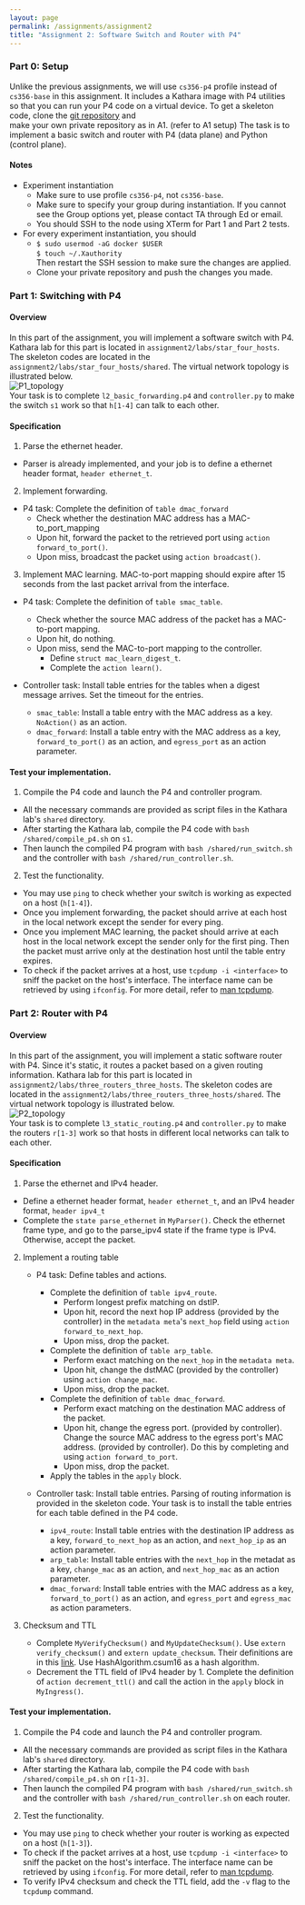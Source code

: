 ```yaml
---
layout: page
permalink: /assignments/assignment2
title: "Assignment 2: Software Switch and Router with P4"
---
```


### Part 0: Setup
Unlike the previous assignments, we will use `cs356-p4` profile instead of `cs356-base` in this assignment.
It includes a Kathara image with P4 utilities so that you can run your P4 code on a virtual device. 
To get a skeleton code, clone the [git repository](https://github.com/utcs356/assignment2.git) and   
make your own private repository as in A1. (refer to A1 setup)
The task is to implement a basic switch and router with P4 (data plane) and Python (control plane).

#### Notes
* Experiment instantiation
    * Make sure to use profile `cs356-p4`, not `cs356-base`.
    * Make sure to specify your group during instantiation. If you cannot see the Group options yet, please contact TA through Ed or email.
    * You should SSH to the node using XTerm for Part 1 and Part 2 tests.
* For every experiment instantiation, you should
    * `$ sudo usermod -aG docker $USER`   
    `$ touch ~/.Xauthority`  
    Then restart the SSH session to make sure the changes are applied.
    * Clone your private repository and push the changes you made.

### Part 1: Switching with P4
#### Overview 
In this part of the assignment, you will implement a software switch with P4. Kathara lab for this part is located in `assignment2/labs/star_four_hosts`. The skeleton codes are located in the `assignment2/labs/star_four_hosts/shared`. The virtual network topology is illustrated below.  
![P1_topology]({{site.baseurl}}/assets/img/assignments/assignment2/P1_topology.png)    
Your task is to complete `l2_basic_forwarding.p4` and `controller.py` to make the switch `s1` work so that `h[1-4]` can talk to each other.

#### Specification
1. Parse the ethernet header.
* Parser is already implemented, and your job is to define a ethernet header format, `header ethernet_t`.

2. Implement forwarding.
* P4 task: Complete the definition of `table dmac_forward`
    * Check whether the destination MAC address has a MAC-to_port_mapping
    * Upon hit, forward the packet to the retrieved port using `action forward_to_port()`.
    * Upon miss, broadcast the packet using `action broadcast()`.

3. Implement MAC learning. MAC-to-port mapping should expire after 15 seconds from the last packet arrival from the interface.
* P4 task: Complete the definition of `table smac_table`.
    * Check whether the source MAC address of the packet has a MAC-to-port mapping.
    * Upon hit, do nothing.
    * Upon miss, send the MAC-to-port mapping to the controller.
        * Define `struct mac_learn_digest_t`.  
        * Complete the `action learn()`.

* Controller task: Install table entries for the tables when a digest message arrives. Set the timeout for the entries.
    * `smac_table`: Install a table entry with the MAC address as a key. `NoAction()` as an action.
    * `dmac_forward`: Install a table entry with the MAC address as a key, `forward_to_port()` as an action, and `egress_port` as an action parameter.

#### Test your implementation.
1.  Compile the P4 code and launch the P4 and controller program.  
* All the necessary commands are provided as script files in the Kathara lab's `shared` directory. 
* After starting the Kathara lab, compile the P4 code with `bash /shared/compile_p4.sh` on `s1`. 
* Then launch the compiled P4 program with `bash /shared/run_switch.sh` and the controller with `bash /shared/run_controller.sh`.  
2. Test the functionality.   
* You may use `ping` to check whether your switch is working as expected on a host (`h[1-4]`).  
* Once you implement forwarding, the packet should arrive at each host in the local network except the sender for every ping.
* Once you implement MAC learning, the packet should arrive at each host in the local network except the sender only for the first ping. Then the packet must arrive only at the destination host until the table entry expires.
* To check if the packet arrives at a host, use `tcpdump -i <interface>` to sniff the packet on the host's interface. The interface name can be retrieved by using `ifconfig`. For more detail, refer to [man tcpdump](https://www.tcpdump.org/manpages/tcpdump.1.html).

### Part 2: Router with P4
#### Overview 
In this part of the assignment, you will implement a static software router with P4. Since it's static, it routes a packet based on a given routing information. Kathara lab for this part is located in `assignment2/labs/three_routers_three_hosts`. The skeleton codes are located in the `assignment2/labs/three_routers_three_hosts/shared`. The virtual network topology is illustrated below.  
![P2_topology]({{site.baseurl}}/assets/img/assignments/assignment2/P2_topology.png)    
Your task is to complete `l3_static_routing.p4` and `controller.py` to make the routers `r[1-3]` work so that hosts in different local networks can talk to each other.
#### Specification
1. Parse the ethernet and IPv4 header.
* Define a ethernet header format, `header ethernet_t`, and an IPv4 header format, `header ipv4_t`
* Complete the `state parse_ethernet` in `MyParser()`. Check the ethernet frame type, and go to the parse_ipv4 state if the frame type is IPv4. Otherwise, accept the packet.
2. Implement a routing table
    * P4 task: Define tables and actions.
        * Complete the definition of `table ipv4_route`. 
            * Perform longest prefix matching on dstIP.
            * Upon hit, record the next hop IP address (provided by the controller) in the `metadata meta`'s `next_hop` field using `action forward_to_next_hop`.
            * Upon miss, drop the packet.
        * Complete the definition of `table arp_table`.
            * Perform exact matching on the `next_hop` in the `metadata meta`.
            * Upon hit, change the dstMAC (provided by the controller) using `action change_mac`.
            * Upon miss, drop the packet.
        * Complete the definition of `table dmac_forward`.
            * Perform exact matching on the destination MAC address of the packet.
            * Upon hit, change the egress port. (provided by controller). Change the source MAC address to the egress port's MAC address. (provided by controller). Do this by completing and using `action forward_to_port`.
            * Upon miss, drop the packet.
        * Apply the tables in the `apply` block.
        
    * Controller task: Install table entries.
    Parsing of routing information is provided in the skeleton code. Your task is to install the table entries for each table defined in the P4 code.
        * `ipv4_route`: Install table entries with the destination IP address as a key, `forward_to_next_hop` as an action, and `next_hop_ip` as an action parameter.
        * `arp_table`: Install table entries with the `next_hop` in the metadat as a key, `change_mac` as an action, and `next_hop_mac` as an action parameter.
        * `dmac_forward`: Install table entries with the MAC address as a key, `forward_to_port()` as an action, and `egress_port` and `egress_mac` as action parameters.

3. Checksum and TTL
    * Complete `MyVerifyChecksum()` and `MyUpdateChecksum()`. Use `extern verify_checksum()` and `extern update_checksum`. Their definitions are in this [link](https://github.com/p4lang/p4c/blob/main/p4include/v1model.p4). Use HashAlgorithm.csum16 as a hash algorithm.
    * Decrement the TTL field of IPv4 header by 1. Complete the definition of `action decrement_ttl()` and call the action in the `apply` block in `MyIngress()`.

#### Test your implementation.
1. Compile the P4 code and launch the P4 and controller program.  
* All the necessary commands are provided as script files in the Kathara lab's `shared` directory. 
* After starting the Kathara lab, compile the P4 code with `bash /shared/compile_p4.sh` on `r[1-3]`. 
* Then launch the compiled P4 program with `bash /shared/run_switch.sh` and the controller with `bash /shared/run_controller.sh` on each router.  
2. Test the functionality.
* You may use `ping` to check whether your router is working as expected on a host (`h[1-3]`).  
* To check if the packet arrives at a host, use `tcpdump -i <interface>` to sniff the packet on the host's interface. The interface name can be retrieved by using `ifconfig`. For more detail, refer to [man tcpdump](https://www.tcpdump.org/manpages/tcpdump.1.html).
* To verify IPv4 checksum and check the TTL field, add the `-v` flag to the `tcpdump` command.
